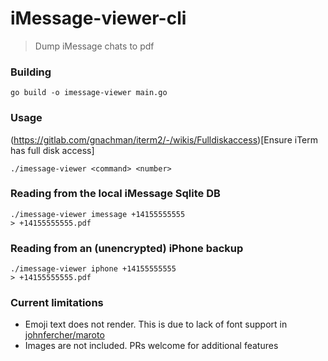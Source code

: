 # iMessage-viewer-cli
> Dump iMessage chats to pdf

### Building
```
go build -o imessage-viewer main.go
```

### Usage
(https://gitlab.com/gnachman/iterm2/-/wikis/Fulldiskaccess)[Ensure iTerm has full disk access]

```
./imessage-viewer <command> <number>

```

### Reading from the local iMessage Sqlite DB
```
./imessage-viewer imessage +14155555555
> +14155555555.pdf
```


### Reading from an (unencrypted) iPhone backup
```
./imessage-viewer iphone +14155555555
> +14155555555.pdf
```


### Current limitations

- Emoji text does not render. This is due to lack of font support in [johnfercher/maroto](github.com/johnfercher/maroto)
- Images are not included. PRs welcome for additional features

